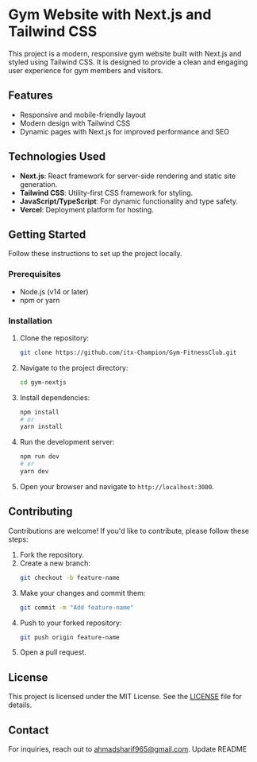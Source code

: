 # Gym Website with Next.js and Tailwind CSS

This project is a modern, responsive gym website built with Next.js and styled using Tailwind CSS. It is designed to provide a clean and engaging user experience for gym members and visitors.

## Features

- Responsive and mobile-friendly layout
- Modern design with Tailwind CSS
- Dynamic pages with Next.js for improved performance and SEO

## Technologies Used

- **Next.js**: React framework for server-side rendering and static site generation.
- **Tailwind CSS**: Utility-first CSS framework for styling.
- **JavaScript/TypeScript**: For dynamic functionality and type safety.
- **Vercel**: Deployment platform for hosting.

## Getting Started

Follow these instructions to set up the project locally.

### Prerequisites

- Node.js (v14 or later)
- npm or yarn

### Installation

1. Clone the repository:
   ```bash
   git clone https://github.com/itx-Champion/Gym-FitnessClub.git
   ```
2. Navigate to the project directory:
   ```bash
   cd gym-nextjs
   ```
3. Install dependencies:
   ```bash
   npm install
   # or
   yarn install
   ```

4. Run the development server:
   ```bash
   npm run dev
   # or
   yarn dev
   ```

5. Open your browser and navigate to `http://localhost:3000`.

## Contributing

Contributions are welcome! If you'd like to contribute, please follow these steps:

1. Fork the repository.
2. Create a new branch:
   ```bash
   git checkout -b feature-name
   ```
3. Make your changes and commit them:
   ```bash
   git commit -m "Add feature-name"
   ```
4. Push to your forked repository:
   ```bash
   git push origin feature-name
   ```
5. Open a pull request.

## License

This project is licensed under the MIT License. See the [LICENSE](LICENSE) file for details.

## Contact

For inquiries, reach out to [ahmadsharif965@gmail.com](mailto:ahmadsharif965@gmail.com).
Update README
